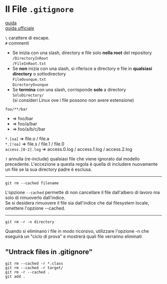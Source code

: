# Il File `.gitignore`
[guida](https://noviello.it/come-ignorare-file-e-directory-in-git-con-gitignore/)  
[guida ufficiale](https://git-scm.com/docs/gitignore)  

`\` carattere di escape.  
`#` commenti  

- Se inizia con una slash, directory e file solo **nella root** del repository  
  `/DirectoryInRoot`  
  `/FileInRoot.txt`  
- Se **non** inizia con una slash, si riferisce a directory e file in **qualsiasi directory** o sottodirectory  
  `FileOvunque.txt`  
  `DirectoryOvunque`
- Se **termina** con una slash, corrisponde **solo** a directory  
  `SoloDirectory/`  
  (si consideri Linux ove i file possono non avere estensione)  

`foo/**/bar`	  
- => foo/bar  
- => foo/a/bar  
- => foo/a/b/c/bar  


`*.[oa]`	=> file.o / file.a  
`*.[!oa]`	=> file.s / file.1 / file.0  
`access.[0-2].log`	=> access.0.log / access.1.log / access.2.log

**`!`** annulla (re-include) qualsiasi file che viene ignorato dal modello precedente. L'eccezione a questa regola è quella di includere nuovamente un file se la sua directory padre è esclusa.  


---
`git rm --cached filename`

L'opzione `--cached` permette di non cancellare il file dall'albero di lavoro ma solo di rimuoverlo dall'indice.  
Se si desidera rimuovere il file sia dall'indice che dal filesystem locale, omettere l'opzione --cached.

---
`git rm -r -n directory`

Quando si eliminano i file in modo ricorsivo, utilizzare l'opzione -n che eseguirà un "ciclo di prova" e mostrerà quali file verranno eliminati

## "Untrack files in .gitignore"
```console
git rm --cached -r *.class
git rm --cached -r target/
git rm -r --cached .
git add .
```
